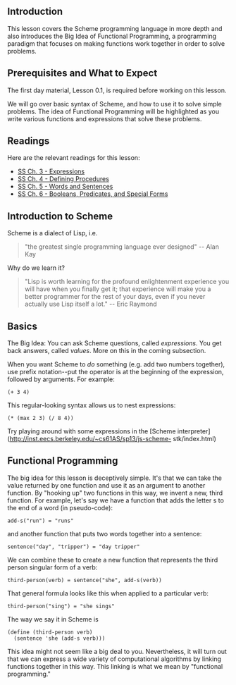 ## Introduction

This lesson covers the Scheme programming language in more depth and also
introduces the Big Idea of Functional Programming, a programming paradigm that
focuses on making functions work together in order to solve problems.

## Prerequisites and What to Expect

The first day material, Lesson 0.1, is required before working on this lesson.

We will go over basic syntax of Scheme, and how to use it to solve simple
problems. The idea of Functional Programming will be highlighted as you write
various functions and expressions that solve these problems.

## Readings

Here are the relevant readings for this lesson:

  * [SS Ch. 3 - Expressions](http://www.cs.berkeley.edu/~bh/ssch3/people.html)
  * [SS Ch. 4 - Defining Procedures](http://www.cs.berkeley.edu/~bh/ssch4/defining.html)
  * [SS Ch. 5 - Words and Sentences](http://www.cs.berkeley.edu/~bh/ssch5/words.html)
  * [SS Ch. 6 - Booleans, Predicates, and Special Forms](http://www.cs.berkeley.edu/~bh/ssch6/true.html)

## Introduction to Scheme

Scheme is a dialect of Lisp, i.e.

> "the greatest single programming language ever designed" -- Alan Kay

Why do we learn it?

> "Lisp is worth learning for the profound enlightenment experience you will
have when you finally get it; that experience will make you a better
programmer for the rest of your days, even if you never actually use Lisp
itself a lot." -- Eric Raymond

## Basics

The Big Idea: You can ask Scheme questions, called _expressions_. You get back
answers, called _values_. More on this in the coming subsection.

When you want Scheme to _do_ something (e.g. add two numbers together), use
prefix notation--put the operator is at the beginning of the expression,
followed by arguments. For example:

    
    (+ 3 4)

This regular-looking syntax allows us to nest expressions:

    
    (* (max 2 3) (/ 8 4))

Try playing around with some expressions in the [Scheme
interpreter](http://inst.eecs.berkeley.edu/~cs61AS/sp13/js-scheme-
stk/index.html)

## Functional Programming

The big idea for this lesson is deceptively simple. It's that we can take the
value returned by one function and use it as an argument to another function.
By "hooking up" two functions in this way, we invent a new, third function.
For example, let's say we have a function that adds the letter s to the end of
a word (in pseudo-code):

    
    add-s("run") = "runs"

and another function that puts two words together into a sentence:

    
    sentence("day", "tripper") = "day tripper"

We can combine these to create a new function that represents the third person
singular form of a verb:

    
    third-person(verb) = sentence("she", add-s(verb))

That general formula looks like this when applied to a particular verb:

    
    third-person("sing") = "she sings"

The way we say it in Scheme is

    
    (define (third-person verb)
      (sentence 'she (add-s verb)))

This idea might not seem like a big deal to you. Nevertheless, it will turn
out that we can express a wide variety of computational algorithms by linking
functions together in this way. This linking is what we mean by "functional
programming."


